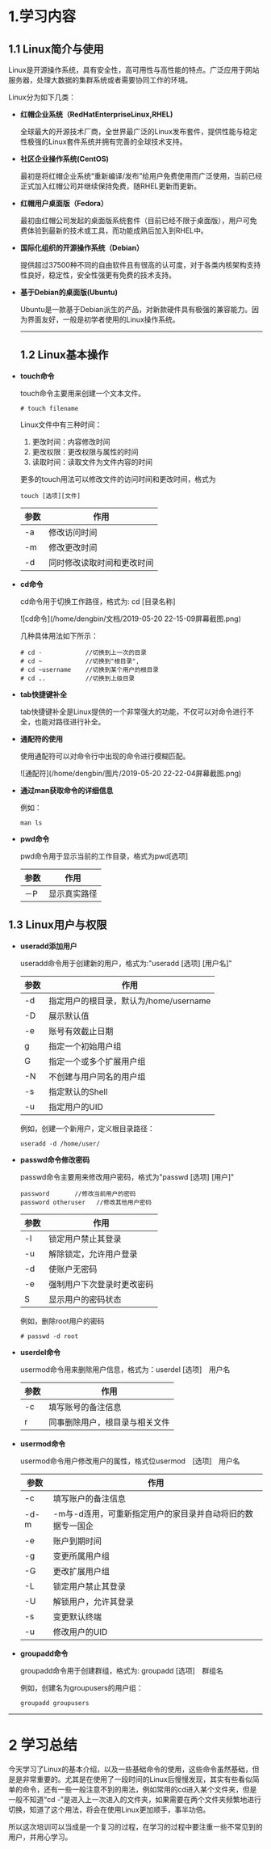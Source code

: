 # 1.学习内容

## 1.1 Linux简介与使用

​	Linux是开源操作系统，具有安全性，高可用性与高性能的特点。广泛应用于网站服务器，处理大数据的集群系统或者需要协同工作的环境。

Linux分为如下几类：

* **红帽企业系统（RedHatEnterpriseLinux,RHEL)**

  全球最大的开源技术厂商，全世界最广泛的Linux发布套件，提供性能与稳定性极强的Linux套件系统并拥有完善的全球技术支持。

* **社区企业操作系统(CentOS)**

  最初是将红帽企业系统“重新编译/发布”给用户免费使用而广泛使用，当前已经正式加入红帽公司并继续保持免费，随RHEL更新而更新。

* **红帽用户桌面版（Fedora）**

  最初由红帽公司发起的桌面版系统套件（目前已经不限于桌面版），用户可免费体验到最新的技术或工具，而功能成熟后加入到RHEL中。

* **国际化组织的开源操作系统（Debian）**

  提供超过37500种不同的自由软件且有很高的认可度，对于各类内核架构支持性良好，稳定性，安全性强更有免费的技术支持。

* **基于Debian的桌面版(Ubuntu)**

  Ubuntu是一款基于Debian派生的产品，对新款硬件具有极强的兼容能力。因为界面友好，一般是初学者使用的Linux操作系统。

  ---

  ## 1.2 Linux基本操作

* **touch命令**

  touch命令主要用来创建一个文本文件。

  ```shell
  # touch filename
  ```

  Linux文件中有三种时间：

  1. 更改时间：内容修改时间
  2. 更改权限：更改权限与属性的时间
  3. 读取时间：读取文件为文件内容的时间

  更多的touch用法可以修改文件的访问时间和更改时间，格式为

  ```shell
  touch [选项][文件]
  ```

  | 参数 | 作用                       |
  | ---- | -------------------------- |
  | -a   | 修改访问时间               |
  | -m   | 修改更改时间               |
  | -d   | 同时修改读取时间和更改时间 |

  

* **cd命令**

  cd命令用于切换工作路径，格式为: cd [目录名称]

  ![cd命令](/home/dengbin/文档/2019-05-20 22-15-09屏幕截图.png)

  几种具体用法如下所示：

  ```shell
  # cd -       　　　//切换到上一次的目录
  # cd ~       　　　//切换到"根目录",
  # cd ~username    //切换到某个用户的根目录
  # cd ..           //切换到上级目录
  ```

* **tab快捷键补全**

  tab快捷键补全是Linux提供的一个非常强大的功能，不仅可以对命令进行不全，也能对路径进行补全。

* **通配符的使用**

  使用通配符可以对命令行中出现的命令进行模糊匹配。

  ![通配符](/home/dengbin/图片/2019-05-20 22-22-04屏幕截图.png)

* **通过man获取命令的详细信息**

  例如：

  ```shell
  man ls
  ```

* **pwd命令**

  pwd命令用于显示当前的工作目录，格式为pwd[选项]

  | 参数 | 作用         |
  | ---- | ------------ |
  | －P  | 显示真实路径 |

  

## 1.3 Linux用户与权限

* **useradd添加用户**

  useradd命令用于创建新的用户，格式为:"useradd [选项] [用户名]"

  | 参数 | 作用                                   |
  | ---- | -------------------------------------- |
  | -d   | 指定用户的根目录，默认为/home/username |
  | -D   | 展示默认值                             |
  | -e   | 账号有效截止日期                       |
  | g    | 指定一个初始用户组                     |
  | G    | 指定一个或多个扩展用户组               |
  | -N   | 不创建与用户同名的用户组               |
  | -s   | 指定默认的Shell                        |
  | -u   | 指定用户的UID                          |

  例如，创建一个新用户，定义根目录路径：

  ```shell
  useradd -d /home/user/ 
  ```

* **passwd命令修改密码**

  passwd命令主要用来修改用户密码，格式为"passwd [选项] [用户]"

  ```shell
  password       //修改当前用户的密码
  password otheruser   //修改其他用户密码
  ```

  | 参数 | 作用                       |
  | ---- | -------------------------- |
  | -l   | 锁定用户禁止其登录         |
  | -u   | 解除锁定，允许用户登录     |
  | -d   | 使账户无密码               |
  | -e   | 强制用户下次登录时更改密码 |
  | S    | 显示用户的密码状态         |

  例如，删除root用户的密码

  ```shell
  # passwd -d root
  ```

  

* **userdel命令**

  usermod命令用来删除用户信息，格式为：userdel [选项]　用户名

  | 参数 | 作用                           |
  | ---- | ------------------------------ |
  | -c   | 填写账号的备注信息             |
  | r    | 同事删除用户，根目录与相关文件 |

* **usermod命令**

  usermod命令用户修改用户的属性，格式位usermod　[选项]　用户名

  | 参数 | 作用                                                       |
  | ---- | ---------------------------------------------------------- |
  | -c   | 填写账户的备注信息                                         |
  | -d-m | -m与-d连用，可重新指定用户的家目录并自动将旧的数据专一国企 |
  | -e   | 账户到期时间                                               |
  | -g   | 变更所属用户组                                             |
  | -G   | 更改扩展用户组                                             |
  | -L   | 锁定用户禁止其登录                                         |
  | -U   | 解锁用户，允许其登录                                       |
  | -s   | 变更默认终端                                               |
  | -u   | 修改用户的UID                                              |

* **groupadd命令**

  groupadd命令用于创建群组，格式为: groupadd [选项]　群组名

  例如，创建名为groupusers的用户组：

  ```shell
  groupadd groupusers
  ```

---

# 2 学习总结

​	今天学习了Linux的基本介绍，以及一些基础命令的使用，这些命令虽然基础，但是是非常重要的。尤其是在使用了一段时间的Linux后慢慢发现，其实有些看似简单的命令，还有一些一般注意不到的用法，例如常用的cd进入某个文件夹，但是一般不知道“cd -”是进入上一次进入的文件夹，如果需要在两个文件夹频繁地进行切换，知道了这个用法，将会在使用Linux更加顺手，事半功倍。

​	所以这次培训可以当成是一个复习的过程，在学习的过程中要注重一些不常见到的用户，并用心学习。
